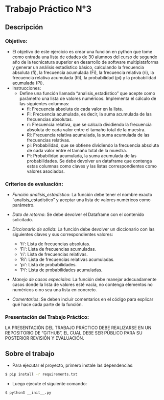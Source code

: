 # Trabajo Práctico N°3

## Descripción

### Objetivo:
- El objetivo de este ejercicio es crear una función en python que tome como entrada una lista de edades de 30 alumnos del curso de segundo año de la tecnicatura superior en desarrollo de software multiplataforma y generar un análisis estadístico básico, calculando la frecuencia absoluta (fi), la frecuencia acumulada (Fi), la frecuencia relativa (ri), la frecuencia relativa acumulada (Ri), la probabilidad (pi) y la probabilidad acumulada (Pi). 
- Instrucciones:
    - Define una función llamada “analisis_estadistico” que acepte como parámetro una lista de valores numéricos. Implementa el cálculo de las siguientes columnas:
        - fi: Frecuencia absoluta de cada valor en la lista. 
        - Fi: Frecuencia acumulada, es decir, la suma acumulada de las frecuencias absolutas.
        - ri: Frecuencia relativa, que se calcula dividiendo la frecuencia absoluta de cada valor entre el tamaño total de la muestra. 
        - Ri: Frecuencia relativa acumulada, la suma acumulada de las frecuencias relativas.
        - pi: Probabilidad, que se obtiene dividiendo la frecuencia absoluta de cada valor entre el tamaño total de la muestra. 
        - Pi: Probabilidad acumulada, la suma acumulada de las probabilidades. Se debe devolver un dataframe que contenga estas columnas como claves y las listas correspondientes como valores asociados. 

### Criterios de evaluación:
- *Función analisis_estadistico*: La función debe tener el nombre exacto “analisis_estadistico” y aceptar una lista de valores numéricos como parámetro. 

- *Dato de retorno*: Se debe devolver el Dataframe con el contenido solicitado.

- *Diccionario de salida*: La función debe devolver un diccionario con las siguientes claves y sus correspondientes valores:
    - 'fi': Lista de frecuencias absolutas.
    - 'Fi': Lista de frecuencias acumuladas.
    - 'ri': Lista de frecuencias relativas.
    - 'Ri': Lista de frecuencias relativas acumuladas.
    - 'pi': Lista de probabilidades.
    - 'Pi': Lista de probabilidades acumuladas. 

- *Manejo de casos especiales*: La función debe manejar adecuadamente casos donde la lista de valores esté vacía, no contenga elementos no numéricos o no sea una lista en concreto.

- *Comentarios*: Se deben incluir comentarios en el código para explicar qué hace cada parte de la función. 

### Presentación del Trabajo Práctico:

LA PRESENTACIÓN DEL TRABAJO PRÁCTICO DEBE REALIZARSE EN UN
REPOSITORIO DE “GITHUB”, EL CUAL DEBE SER PÚBLICO PARA SU
POSTERIOR REVISIÓN Y EVALUACIÓN.

## Sobre el trabajo

- Para ejecutar el proyecto, primero instale las dependencias:

```bash
$ pip install -r requirements.txt
```

- Luego ejecute el siguiente comando:

```bash
$ python3 __init__.py
```

